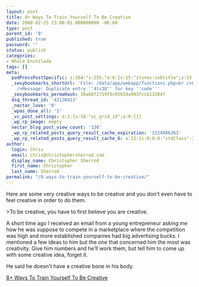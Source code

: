 ```yaml
---
layout: post
title: 8+ Ways To Train Yourself To Be Creative
date: 2008-02-25 23:00:01.000000000 -06:00
type: post
parent_id: '0'
published: true
password: ''
status: publish
categories:
- Whole Enchilada
tags: []
meta:
  podPressPostSpecific: s:264:"s:255:"a:6:{s:15:"itunes:subtitle";s:15:"##PostExcerpt##";s:14:"itunes:summary";s:15:"##PostExcerpt##";s:15:"itunes:keywords";s:17:"##WordPressCats##";s:13:"itunes:author";s:10:"##Global##";s:15:"itunes:explicit";s:7:"Default";s:12:"itunes:block";s:7:"Default";}";";
  _sexybookmarks_shortUrl: 'File: /data/app/webapp/functions.php<br />Line: 66<br
    />Message: Duplicate entry ''4ts3U'' for key ''code'''
  _sexybookmarks_permaHash: 38a68f2719f9c05014a983fccb13284f
  dsq_thread_id: '43130413'
  _nectar_love: '0'
  _wpas_done_all: '1'
  _vc_post_settings: a:1:{s:10:"vc_grid_id";a:0:{}}
  _wp_rp_image: empty
  nectar_blog_post_view_count: '130'
  _wp_rp_related_posts_query_result_cache_expiration: '1524986263'
  _wp_rp_related_posts_query_result_cache_6: a:12:{i:0;O:8:"stdClass":2:{s:7:"post_id";s:4:"1157";s:5:"score";s:18:"21.969875633932368";}i:1;O:8:"stdClass":2:{s:7:"post_id";s:3:"266";s:5:"score";s:17:"21.18379045769919";}i:2;O:8:"stdClass":2:{s:7:"post_id";s:3:"391";s:5:"score";s:18:"19.578619969505194";}i:3;O:8:"stdClass":2:{s:7:"post_id";s:4:"1199";s:5:"score";s:18:"19.193876184299665";}i:4;O:8:"stdClass":2:{s:7:"post_id";s:4:"2335";s:5:"score";s:18:"18.248321071668443";}i:5;O:8:"stdClass":2:{s:7:"post_id";s:3:"968";s:5:"score";s:16:"17.8415274948231";}i:6;O:8:"stdClass":2:{s:7:"post_id";s:3:"888";s:5:"score";s:18:"17.299405112497766";}i:7;O:8:"stdClass":2:{s:7:"post_id";s:3:"172";s:5:"score";s:18:"16.800483393145214";}i:8;O:8:"stdClass":2:{s:7:"post_id";s:4:"7773";s:5:"score";s:17:"16.19931243856704";}i:9;O:8:"stdClass":2:{s:7:"post_id";s:3:"724";s:5:"score";s:18:"15.507229063370525";}i:10;O:8:"stdClass":2:{s:7:"post_id";s:4:"1650";s:5:"score";s:18:"15.080080862662674";}i:11;O:8:"stdClass":2:{s:7:"post_id";s:4:"1162";s:5:"score";s:18:"15.080080862662674";}}
author:
  login: Chris
  email: chris@christophersherrod.com
  display_name: Christopher Sherrod
  first_name: Christopher
  last_name: Sherrod
permalink: "/8-ways-to-train-yourself-to-be-creative/"
---
```

<p>Here are some very creative ways to be creative and you don't even have to feel creative in order to do them.</p>
>To be creative, you have to first believe you are creative.</p>
<p>A short time ago I received an email from a young entrepreneur asking me how he was suppose to compete in a marketplace where the competition was high and more established companies had big advertising bucks. I mentioned a few ideas to him but the one that concerned him the most was creativity. Give him numbers and he'll work them, but tell him to come up with some creative idea, forget it.</p>
<p>He said he doesn't have a creative bone in his body.</p></blockquote>
<p><a href="http://eventurebiz.com/blog/8-ways-to-train-yourself-to-be-creative/" rel="nofollow">8+ Ways To Train Yourself To Be Creative</a></p>
